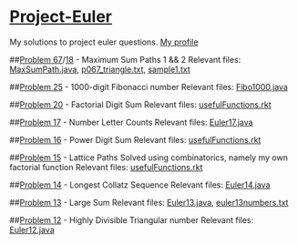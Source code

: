 # [Project-Euler](https://projecteuler.net)
My solutions to project euler questions. 
[My profile](https://projecteuler.net/profile/a.luo123.png)

##[Problem 67](https://projecteuler.net/problem=67)/[18](https://projecteuler.net/problem=18) - Maximum Sum Paths 1 && 2
Relevant files: [MaxSumPath.java](MaxSumPath.java), [p067_triangle.txt](p067_triangle.txt), [sample1.txt](sample1.txt)

##[Problem 25](https://projecteuler.net/problem=25) - 1000-digit Fibonacci number
Relevant files: [Fibo1000.java](Fibo1000.java)

##[Problem 20](https://projecteuler.net/problem=20) - Factorial Digit Sum
Relevant files: [usefulFunctions.rkt](usefulFunctions.rkt)

##[Problem 17](https://projecteuler.net/problem=17) - Number Letter Counts
Relevant files: [Euler17.java](Euler17.java)

##[Problem 16](https://projecteuler.net/problem=16) - Power Digit Sum
Relevant files: [usefulFunctions.rkt](usefulFunctions.rkt)

##[Problem 15](https://projecteuler.net/problem=15) - Lattice Paths
Solved using combinatorics, namely my own factorial function
Relevant files: [usefulFunctions.rkt](usefulFunctions.rkt)

##[Problem 14](https://projecteuler.net/problem=14) - Longest Collatz Sequence
Relevant files: [Euler14.java](Euler14.java)

##[Problem 13](https://projecteuler.net/problem=13) - Large Sum
Relevant files: [Euler13.java](Euler13.java), [euler13numbers.txt](euler13numbers.txt)

##[Problem 12](https://projecteuler.net/problem=12) - Highly Divisible Triangular number
Relevant files: [Euler12.java](Euler12.java)
